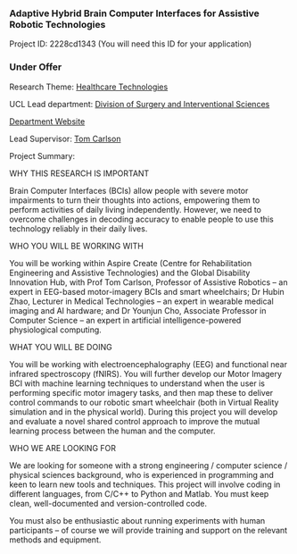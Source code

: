 ### Adaptive Hybrid Brain Computer Interfaces for Assistive Robotic Technologies

Project ID: 2228cd1343
(You will need this ID for your application)

### Under Offer

Research Theme: [Healthcare Technologies](../themes/healthcare-technologies.md)

UCL Lead department: [Division of Surgery and Interventional Sciences](../departments/division-of-surgery-and-interventional-sciences.md)

[Department Website](https://www.ucl.ac.uk/surgery)

Lead Supervisor: [Tom Carlson](https://profiles.ucl.ac.uk/41842)

Project Summary:

WHY THIS RESEARCH IS IMPORTANT

Brain Computer Interfaces (BCIs) allow people with severe motor impairments to turn their thoughts into actions, empowering them to perform activities of daily living independently. However, we need to overcome challenges in decoding accuracy to enable people to use this technology reliably in their daily lives.

WHO YOU WILL BE WORKING WITH

You will be working within Aspire Create (Centre for Rehabilitation Engineering and Assistive Technologies) and the Global Disability Innovation Hub, with Prof Tom Carlson, Professor of Assistive Robotics – an expert in EEG-based motor-imagery BCIs and smart wheelchairs; Dr Hubin Zhao, Lecturer in Medical Technologies – an expert in wearable medical imaging and AI hardware; and Dr Younjun Cho, Associate Professor in Computer Science  – an expert in artificial intelligence-powered physiological computing.

WHAT YOU WILL BE DOING

You will be working with electroencephalography (EEG) and functional near infrared spectroscopy (fNIRS). You will further develop our Motor Imagery BCI with machine learning techniques to understand when the user is performing specific motor imagery tasks, and then map these to deliver control commands to our robotic smart wheelchair (both in Virtual Reality simulation and in the physical world). During this project you will develop and evaluate a novel shared control approach to improve the mutual learning process between the human and the computer.

WHO WE ARE LOOKING FOR

We are looking for someone with a strong engineering / computer science / physical sciences background, who is experienced in programming and keen to learn new tools and techniques. This project will involve coding in different languages, from C/C++ to Python and Matlab. You must keep clean, well-documented and version-controlled code.

You must also be enthusiastic about running experiments with human participants – of course we will provide training and support on the relevant methods and equipment.
